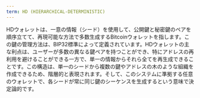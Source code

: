 ```yaml
---
term: HD (HIERARCHICAL-DETERMINISTIC)
---
```


HDウォレットは、一意の情報（シード）を使用して、公開鍵と秘密鍵のペアを順序立てて、再現可能な方法で多数生成するBitcoinウォレットを指します。この鍵の管理方法は、BIP32標準によって定義されています。HDウォレットの主な利点は、ユーザーが多数の異なる鍵ペアを持つことができ、特にアドレスの再利用を避けることができる一方で、単一の情報からそれら全てを再生成できることです。この構造は、単一のシードから複数の鍵やアドレスの木のような組織を作成できるため、階層的と表現されます。そして、このシステムに準拠する任意のウォレットで、各シードが常に同じ鍵のシーケンスを生成するという意味で決定論的です。